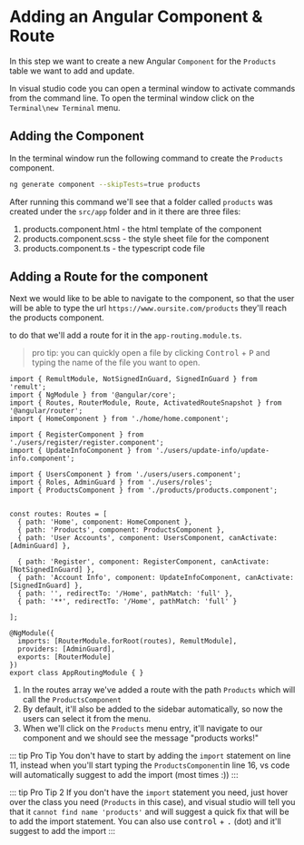 # Adding an Angular Component & Route
In this step we want to create a new Angular `Component` for the `Products` table we want to add and update.

In visual studio code you can open a terminal window to activate commands from the command line.
To open the terminal window click on the `Terminal\new Terminal` menu.

## Adding the Component
In the terminal window run the following command to create the `Products` component.
```sh
ng generate component --skipTests=true products
```

After running this command we'll see that a folder called `products` was created under the `src/app` folder and in it there are three files:
1. products.component.html - the html template of the component
2. products.component.scss - the style sheet file for the component
3. products.component.ts - the typescript code file

## Adding a Route for the component
Next we would like to be able to navigate to the component, so that the user will be able to type the url `https://www.oursite.com/products` they'll reach the products component.

to do that we'll add a route for it in the `app-routing.module.ts`.
> pro tip: you can quickly open a file by clicking <kbd>Control</kbd> + <kbd>P</kbd> and typing the name of the file you want to open.

```ts{11,16}
import { RemultModule, NotSignedInGuard, SignedInGuard } from 'remult';
import { NgModule } from '@angular/core';
import { Routes, RouterModule, Route, ActivatedRouteSnapshot } from '@angular/router';
import { HomeComponent } from './home/home.component';

import { RegisterComponent } from './users/register/register.component';
import { UpdateInfoComponent } from './users/update-info/update-info.component';

import { UsersComponent } from './users/users.component';
import { Roles, AdminGuard } from './users/roles';
import { ProductsComponent } from './products/products.component';


const routes: Routes = [
  { path: 'Home', component: HomeComponent },
  { path: 'Products', component: ProductsComponent },
  { path: 'User Accounts', component: UsersComponent, canActivate: [AdminGuard] },

  { path: 'Register', component: RegisterComponent, canActivate: [NotSignedInGuard] },
  { path: 'Account Info', component: UpdateInfoComponent, canActivate: [SignedInGuard] },
  { path: '', redirectTo: '/Home', pathMatch: 'full' },
  { path: '**', redirectTo: '/Home', pathMatch: 'full' }

];

@NgModule({
  imports: [RouterModule.forRoot(routes), RemultModule],
  providers: [AdminGuard],
  exports: [RouterModule]
})
export class AppRoutingModule { }
```
1. In the routes array we've added a route with the path `Products` which will call the `ProductsComponent`
2. By default, it'll also be added to the sidebar automatically, so now the users can select it from the menu. 
3. When we'll click on the `Products` menu entry, it'll navigate to our component and we should see the message "products works!"

::: tip Pro Tip
You don't have to start by adding the `import` statement on line 11, instead when you'll start typing the `ProductsComponent`in line 16, vs code will automatically suggest to add the import (most times :))
:::

::: tip Pro Tip 2
If you don't have the `import` statement you need, just hover over the class you need (`Products` in this case), and visual studio will tell you that it `cannot find name 'products'` and will suggest a quick fix that will be to add the import statement.
You can also use <kbd>control</kbd> + <kbd>.</kbd> (dot) and it'll suggest to add the import
:::